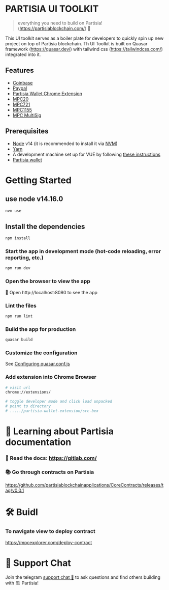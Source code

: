 # PARTISIA UI TOOLKIT

> everything you need to build on Partisia!(https://partisiablockchain.com/) 🚀

This UI toolkit serves  as a boiler plate for developers to quickly spin up new project on top of Partisia blockchain. Th UI Toolkit is built on Quasar framework (https://quasar.dev/) with tailwind css (https://tailwindcss.com/) integrated into it.


## Features

- [Coinbase](https://docs.cloud.coinbase.com/wallet-sdk/docs)
- [Paypal](https://developer.paypal.com/)
- [Partisia Wallet Chrome Extension]()
- [MPC20]()
- [MPC721]()
- [MPC1155]()
- [MPC MultiSig]()


## Prerequisites

- [Node](https://nodejs.org) v14 (it is recommended to install it via [NVM](https://github.com/creationix/nvm))
- [Yarn](https://yarnpkg.com/)
- A development machine set up for VUE by following [these instructions](https://vuejs.org/guide/quick-start.html#with-build-tools)
- [Partisia wallet](https://chrome.google.com/webstore/detail/partisia-wallet/gjkdbeaiifkpoencioahhcilildpjhgh/related?hl=en)


# Getting Started

## use node v14.16.0
```bash
nvm use
```

## Install the dependencies
```bash
npm install
```

### Start the app in development mode (hot-code reloading, error reporting, etc.)
```bash
npm run dev
```

### Open the browser to view the app
📱 Open http://localhost:8080 to see the app

### Lint the files
```bash
npm run lint
```

### Build the app for production
```bash
quasar build
```

### Customize the configuration
See [Configuring quasar.conf.js](https://v2.quasar.dev/quasar-cli/quasar-conf-js)


### Add extension into Chrome Browser
```sh
# visit url
chrome://extensions/

# toggle developer mode and click load unpacked
# point to directory 
# ...../partisia-wallet-extension/src-bex
```

# 🔭 Learning about Partisia documentation

### 📕 Read the docs: https://gitlab.com/

### 📚 Go through contracts on Partisia
https://github.com/partisiablockchainapplications/CoreContracts/releases/tag/v0.0.1

# 🛠 Buidl

### To navigate view to deploy contract
https://mpcexplorer.com/deploy-contract


# 💬 Support Chat

Join the telegram [support chat 💬](https://t.me/partisiampc) to ask questions and find others building with 🏗 Partisia!
